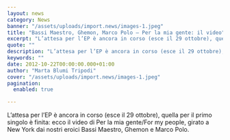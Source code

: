 ```yaml
---
layout: news
category: News
banner: "/assets/uploads/import.news/images-1.jpeg"
title: "Bassi Maestro, Ghemon, Marco Polo – Per la mia gente: il video"
excerpt: "L’attesa per l’EP è ancora in corso (esce il 29 ottobre), quella per il primo singolo è finita: ecco il video di Per la mia gente/For my people, girato a New York dai nostri eroici Bassi Maestro, Ghemon e Marco Polo.  "
quote: ""
description: "L’attesa per l’EP è ancora in corso (esce il 29 ottobre), quella per il primo singolo è finita: ecco il video di Per la mia gente/For my people, girato a New York dai nostri eroici Bassi Maestro, Ghemon e Marco Polo.  "
keywords: ""
date: 2012-10-22T00:00:00.000+01:00
author: "Marta Blumi Tripodi"
cover: "/assets/uploads/import.news/images-1.jpeg"
pagination:
  enabled: true

---
```


L’attesa per l’EP è ancora in corso (esce il 29 ottobre), quella per il primo singolo è finita: ecco il video di Per la mia gente/For my people, girato a New York dai nostri eroici Bassi Maestro, Ghemon e Marco Polo.

  